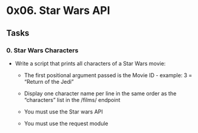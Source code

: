 # 0x06. Star Wars API



## Tasks

### 0. Star Wars Characters

- Write a script that prints all characters of a Star Wars movie:



	* The first positional argument passed is the Movie ID - example: 3 = “Return of the Jedi”

	* Display one character name per line in the same order as the “characters” list in the /films/ endpoint

	* You must use the Star wars API

	* You must use the request module
